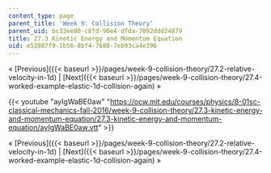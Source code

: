 ```yaml
---
content_type: page
parent_title: 'Week 9: Collision Theory'
parent_uid: bc33ee80-c8fd-90e4-dfda-7092ddd24879
title: 27.3 Kinetic Energy and Momentum Equation
uid: e52887f9-1b56-8bf4-7680-7eb93ca4e396
---
```


« [Previous]({{< baseurl >}}/pages/week-9-collision-theory/27.2-relative-velocity-in-1d) | [Next]({{< baseurl >}}/pages/week-9-collision-theory/27.4-worked-example-elastic-1d-collision-again) »

{{< youtube "ayIgWaBE0aw" "https://ocw.mit.edu/courses/physics/8-01sc-classical-mechanics-fall-2016/week-9-collision-theory/27.3-kinetic-energy-and-momentum-equation/27.3-kinetic-energy-and-momentum-equation/ayIgWaBE0aw.vtt" >}}

« [Previous]({{< baseurl >}}/pages/week-9-collision-theory/27.2-relative-velocity-in-1d) | [Next]({{< baseurl >}}/pages/week-9-collision-theory/27.4-worked-example-elastic-1d-collision-again) »